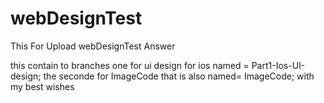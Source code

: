 # webDesignTest
This For Upload webDesignTest Answer

this contain to branches one for ui design for ios named = Part1-Ios-UI-design;
the seconde for ImageCode that is also named= ImageCode;
with my best wishes
